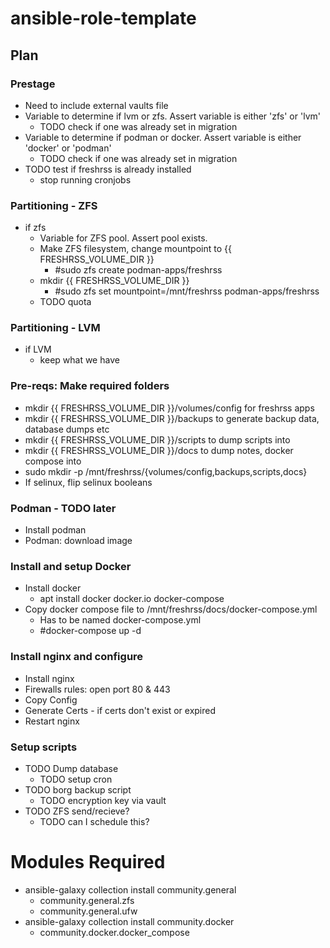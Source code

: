 # ansible-role-template

## Plan

### Prestage
- Need to include external vaults file
- Variable to determine if lvm or zfs. Assert variable is either 'zfs' or 'lvm'
  - TODO check if one was already set in migration
- Variable to determine if podman or docker. Assert variable is either 'docker' or 'podman'
  - TODO check if one was already set in migration
- TODO test if freshrss is already installed
  - stop running cronjobs

### Partitioning - ZFS
- if zfs
  - Variable for ZFS pool. Assert pool exists.
  - Make ZFS filesystem, change mountpoint to {{ FRESHRSS_VOLUME_DIR }}
    - #sudo zfs create podman-apps/freshrss
  - mkdir {{ FRESHRSS_VOLUME_DIR }}
    - #sudo zfs set mountpoint=/mnt/freshrss podman-apps/freshrss
  - TODO quota

### Partitioning - LVM
- if LVM
  - keep what we have

### Pre-reqs: Make required folders

- mkdir {{ FRESHRSS_VOLUME_DIR }}/volumes/config for freshrss apps
- mkdir {{ FRESHRSS_VOLUME_DIR }}/backups to generate backup data, database dumps etc
- mkdir {{ FRESHRSS_VOLUME_DIR }}/scripts to dump scripts into
- mkdir {{ FRESHRSS_VOLUME_DIR }}/docs to dump notes, docker compose into
- sudo mkdir -p /mnt/freshrss/{volumes/config,backups,scripts,docs}
- If selinux, flip selinux booleans

### Podman - TODO later
- Install podman
- Podman: download image

### Install and setup Docker
- Install docker
  - apt install docker docker.io docker-compose
- Copy docker compose file to /mnt/freshrss/docs/docker-compose.yml
  - Has to be named docker-compose.yml
  - #docker-compose up -d

### Install nginx and configure
- Install nginx
- Firewalls rules: open port 80 & 443
- Copy Config
- Generate Certs - if certs don't exist or expired
- Restart nginx

### Setup scripts
- TODO Dump database
  - TODO setup cron
- TODO borg backup script
  - TODO encryption key via vault
- TODO ZFS send/recieve?
  - TODO can I schedule this?



# Modules Required
- ansible-galaxy collection install community.general
  - community.general.zfs
  - community.general.ufw
- ansible-galaxy collection install community.docker
  - community.docker.docker_compose

